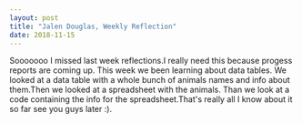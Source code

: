 ```yaml
---
layout: post
title: "Jalen Douglas, Weekly Reflection"
date: 2018-11-15
---
```

Sooooooo I missed last week reflections.I really need this because progess reports are coming up. This week we been learning about data tables. We looked at a data table with a whole bunch of animals names and info about them.Then we looked at a spreadsheet with the animals. Than we look at a code containing the info for the spreadsheet.That's really all I know about it so far see you guys later :).
